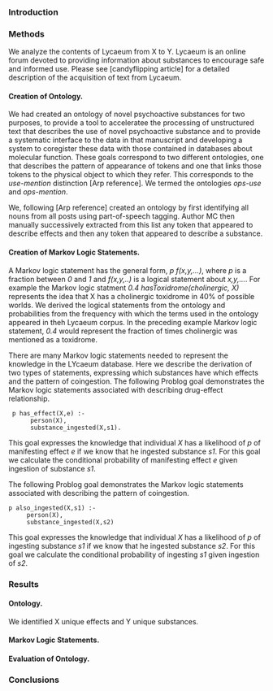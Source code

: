 ### Introduction 


### Methods

  We analyze the contents of Lycaeum from X to Y. Lycaeum is an online forum devoted to providing information about substances to encourage safe and informed use. Please see [candyflipping article] for a detailed description of the acquisition of text from Lycaeum. 
    
#### Creation of Ontology.

  We had created an ontology of novel psychoactive substances for two purposes, to provide a tool to acceleratee the processing of unstructured text that describes the use of novel psychoactive substance and to provide a systematic interface to the data in that manuscript and developing a system to coregister these data with those contained in databases about molecular function. These goals correspond to two different ontologies, one that describes the pattern of appearance of tokens and one that links those tokens to the physical object to which they refer. This corresponds to the _use-mention_ distinction [Arp reference]. We termed the ontologies _ops-use_ and _ops-mention_.
  
  We, following [Arp reference] created an ontology by first identifying all nouns from all posts using part-of-speech tagging. Author MC then manually successively extracted from this list any token that appeared to describe effects and then any token that appeared to describe a substance.    


#### Creation of Markov Logic Statements.

   A Markov logic statement has the general form, _p f(x,y,...)_, where _p_ is a fraction between _0_ and _1_ and _f(x,y,..)_ is a logical statement about _x,y,..._. For example the Markov logic statment _0.4 hasToxidrome(cholinergic, X)_ represents the idea that X has a cholinergic toxidrome in 40% of possible worlds. We derived the logical statements from the ontology and probabilities from the frequency with which the terms used in the ontology appeared in theh Lycaeum corpus. In the preceding example Markov logic statement, _0.4_ would represent the fraction of times cholinergic was mentioned as a toxidrome. 
   
   There are many Markov logic statements needed to represent the knowledge in the LYcaeum database. Here we describe the derivation of two types of statements, expressing which substances have which effects and the pattern of coingestion. The following Problog goal demonstrates the Markov logic statements associated with describing drug-effect relationship. 
   
     p has_effect(X,e) :-
          person(X),
          substance_ingested(X,s1).
          
This goal expresses the knowledge that individual _X_ has a likelihood of _p_ of manifesting effect _e_ if we know that he ingested substance _s1_. For this goal we calculate the conditional probability of manifesting effect _e_ given ingestion of substance _s1_. 
   

The following Problog goal demonstrates the Markov logic statements associated with describing the pattern of coingestion.

    p also_ingested(X,s1) :-
         person(X),
         substance_ingested(X,s2)

This goal expresses the knowledge that individual _X_ has a likelihood of _p_ of ingesting  substance _s1_ if we know that he ingested substance _s2_. For this goal we calculate the conditional probability of ingesting _s1_ given ingestion of _s2_.  

### Results 

#### Ontology.  
 We identified X unique effects and Y unique substances. 

#### Markov Logic Statements.

#### Evaluation of Ontology. 

### Conclusions



